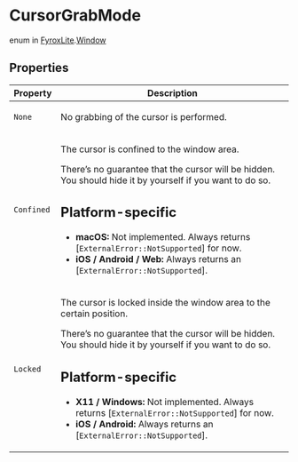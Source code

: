 # CursorGrabMode
enum in [FyroxLite](../../scripting_api.md).[Window](../Window.md)

## Properties
| Property | Description |
|---|---|
| `None` | <p>No grabbing of the cursor is performed.</p> |
| `Confined` | <p>The cursor is confined to the window area.</p> <p>There’s no guarantee that the cursor will be hidden. You should hide it by yourself if you want to do so.</p> <h2>Platform-specific</h2> <ul> <li><strong>macOS:</strong> Not implemented. Always returns [<code>ExternalError::NotSupported</code>] for now.</li> <li><strong>iOS / Android / Web:</strong> Always returns an [<code>ExternalError::NotSupported</code>].</li> </ul> |
| `Locked` | <p>The cursor is locked inside the window area to the certain position.</p> <p>There’s no guarantee that the cursor will be hidden. You should hide it by yourself if you want to do so.</p> <h2>Platform-specific</h2> <ul> <li><strong>X11 / Windows:</strong> Not implemented. Always returns [<code>ExternalError::NotSupported</code>] for now.</li> <li><strong>iOS / Android:</strong> Always returns an [<code>ExternalError::NotSupported</code>].</li> </ul> |
